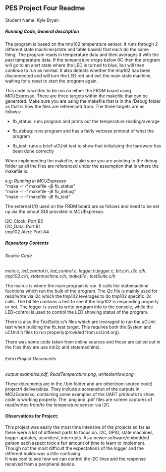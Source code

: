 ## PES Project Four Readme

Student Name: Kyle Bryan

##### Running Code, General description

The program is based on the tmp102 temperature sensor.  It runs through 2 different
state machines(state and table based) that each do the same thing.  The program
reads in temperature data and then averages it with the past temperature data. If
the temperature drops below 0C then the program will go to an alert state where
the LED is turned to blue, but will then continue to run as normal.  It
also detects whether the tmp102 has been disconnected and will turn the LED red and
exit the main state machine, waiting for a reset to start the program again.

This code is written to be run on either the FRDM board using MCUExpresso. There
are three targets within the makefile that can be generated.  Make sure you are
using the makefile that is in the /Debug folder as that is how the files are
referenced from.  The three targets are as follows:

- fb_status: runs program and prints out the temperature reading/average
- fb_debug: runs program and has a fairly verbose printout of what the program

- fb_test: runs a brief uCUnit test to show that initializing the hardware has
been done correctly

When implementing the makefile, make sure you are pointing to the debug folder
as all the files are referenced under the assumption that is where the makefile
is.  

e.g:
*Running in MCUExpresso*  
"make -r -f makefile -j8 fb_status"  
"make -r -f makefile -j8 fb_debug"  
"make -r -f makefile -j8 fb_test"  

The external I/O used on the FRDM board are as follows and need to be set up via
the pinout GUI provided in MCUExpresso.

I2C_Clock: Port B0  
I2C_Data: Port B1  
tmp102 Alert: Port A4  


##### Repository Contents
###### Source Code
*main.c*, *led_control.h*, *led_control.c*, *logger.h*,*logger.c*,
*bit.c/h*, *i2c.c/h*, *tmp102.c/h*, *statemachine.c/h*, *makefile*
, *testSuite.c/h*

The main.c is where the main program is run.  It calls the statemachine fucntions
which run the bulk of the program.  The i2c file is mainly used for read/write
via i2c which the tmp102 leverages to do tmp102 specific i2c calls.  The bit file
contains a test to see if the tmp102 is responding properly or not.  The logger
is used to write program info to the console, while the LED-control is used to
control the LED showing status of the program.

There is also the TestSuite.c/h files which are leveraged to run the uCUnit test
when building the fb_test target. This requires both the System and uCUnit.h
files to run properly(provided from ucUnit.org).

There was some code taken from online sources and those are called out in the
files they are use in(i2c and statemachine).

###### Extra Project Documents
*output examples.pdf*, *ReadTemperature.png*, *writealertlow.png*

These documents are in the /.bin folder and are other(non-source code) project4
deliverables.  They include a screenshot of the outputs in MCUExpresso, containing
some examples of the UART printouts to show code is working properly.  The .png
and .pdf files are screen captures of read/writes from/to the temperature sensor
via I2C.


#### Observations for Project:
This project was easily the most time intensive of the projects so far as there
were a lot of different parts to focus on.  I2C, GPIO, state machines, logger updates,
ucunittest, interrupts.  As a newer software/embedded person each aspect took a fair amount
of time to learn to implement. Though not the most difficult the expectations of
the logger and the different builds was a little confusing.   
It was cool to see how we can control the I2C lines and the response received from
a peripheral device.  
